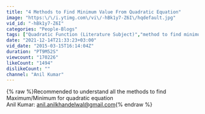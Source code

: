 ```yaml
---
title: "4 Methods to Find Minimum Value From Quadratic Equation"
image: "https:\/\/i.ytimg.com\/vi\/-hBk1y7-Z6I\/hqdefault.jpg"
vid_id: "-hBk1y7-Z6I"
categories: "People-Blogs"
tags: ["Quadratic Function (Literature Subject)","method to find minimum","maximum"]
date: "2021-12-14T21:33:23+03:00"
vid_date: "2015-03-15T16:14:04Z"
duration: "PT9M52S"
viewcount: "170226"
likeCount: "1494"
dislikeCount: ""
channel: "Anil Kumar"
---
```

{% raw %}Recommended to understand all the methods to find Maximum/Minimum for quadratic equation<br />Anil Kumar: anil.anilkhandelwal@gmail.com{% endraw %}
